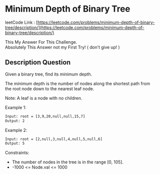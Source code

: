 # Minimum Depth of Binary Tree

leetCode Link : [https://leetcode.com/problems/minimum-depth-of-binary-tree/description/](https://leetcode.com/problems/minimum-depth-of-binary-tree/description/)

This My Answer For This Challenge.  
Absolutely This Answer not my First Try! ( don't give up! )

## Description Question

Given a binary tree, find its minimum depth.

The minimum depth is the number of nodes along the shortest path from the root node down to the nearest leaf node.

Note: A leaf is a node with no children.

Example 1:

```txt
Input: root = [3,9,20,null,null,15,7]
Output: 2
```

Example 2:

```txt
Input: root = [2,null,3,null,4,null,5,null,6]
Output: 5
```

Constraints:

- The number of nodes in the tree is in the range [0, 105].
- -1000 <= Node.val <= 1000
